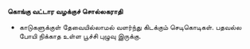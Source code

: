 **கொங்கு வட்டார வழக்குச் சொல்லகராதி**
- காடுகளுக்குள் தேவையில்லாமல் வளர்ந்து கிடக்கும் செடிகொடிகள். பதவல்ல போயி நிக்காத உள்ள பூச்சி புழுவு இருக்கு.

